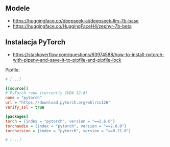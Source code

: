 ## Modele
- https://huggingface.co/deepseek-ai/deepseek-llm-7b-base
- https://huggingface.co/HuggingFaceH4/zephyr-7b-beta

## Instalacja PyTorch
- https://stackoverflow.com/questions/63974588/how-to-install-pytorch-with-pipenv-and-save-it-to-pipfile-and-pipfile-lock

Pipfile: 
```ini
# [...]

[[source]]
# PyTorch repo (currently CUDA 12.6)
name = "pytorch"
url = "https://download.pytorch.org/whl/cu126"
verify_ssl = true

[packages]
torch = {index = "pytorch", version = "==2.6.0"}
torchaudio = {index = "pytorch", version = "==2.6.0"}
torchvision = {index = "pytorch", version = "==0.21.0"}

# [...]
```
